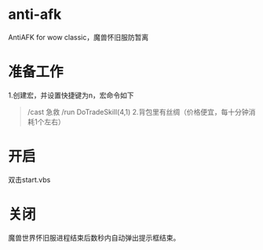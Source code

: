 # anti-afk
AntiAFK for wow classic，魔兽怀旧服防暂离
# 准备工作
1.创建宏，并设置快捷键为n，宏命令如下
>/cast 急救
/run DoTradeSkill(4,1)
2.背包里有丝绸（价格便宜，每十分钟消耗1个左右）
# 开启
双击start.vbs
# 关闭
魔兽世界怀旧服进程结束后数秒内自动弹出提示框结束。
